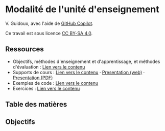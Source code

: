 # Modalité de l'unité d'enseignement

V. Guidoux, avec l'aide de
[GitHub Copilot](https://github.com/features/copilot).

Ce travail est sous licence [CC BY-SA 4.0][licence].

## Ressources

- Objectifs, méthodes d'enseignement et d'apprentissage, et méthodes
  d'évaluation : [Lien vers le contenu](..)
- Supports de cours : [Lien vers le contenu](../01-supports-de-cours/README.md)
  ·
  [Presentation (web)](https://HEIG-VD-Prog-Course.github.io/HEIG-VD-ProgIM-Course/01.01-modalites-de-lunite-denseignement-et-introduction-a-la-programmation/01-supports-de-cours/index.html)
  ·
  [Presentation (PDF)](https://HEIG-VD-Prog-Course.github.io/HEIG-VD-ProgIM-Course/01.01-modalites-de-lunite-denseignement-et-introduction-a-la-programmation/01-supports-de-cours/01.01-modalites-de-lunite-denseignement-et-introduction-a-la-programmation-presentation.pdf)
- Exemples de code : [Lien vers le contenu](../02-exemples-de-code/)
- Exercices : [Lien vers le contenu](../03-exercices/README.md)

## Table des matières

## Objectifs

[licence]:
	https://github.com/HEIG-VD-Prog-Course/HEIG-VD-ProgIM-Course/blob/main/LICENSE.md
